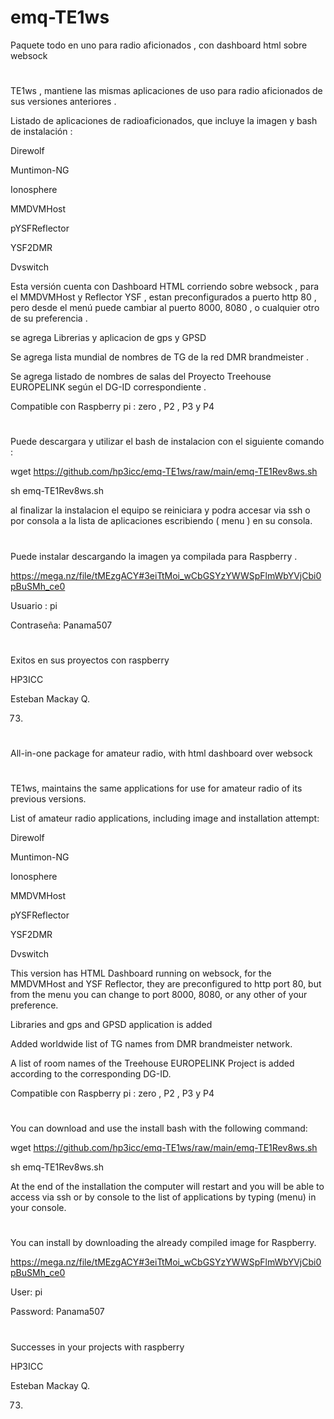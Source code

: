 # emq-TE1ws
Paquete todo en uno para radio aficionados , con dashboard html sobre websock 
#

TE1ws , mantiene las mismas aplicaciones de uso para radio aficionados de sus versiones anteriores .

Listado de aplicaciones de radioaficionados, que incluye la imagen y bash de instalación :

Direwolf 

Muntimon-NG 

Ionosphere

MMDVMHost

pYSFReflector 

YSF2DMR

Dvswitch 


Esta versión cuenta con Dashboard HTML corriendo sobre websock , para el MMDVMHost y Reflector YSF , estan preconfigurados a puerto http 80 , pero desde el menú puede cambiar al puerto 8000, 8080 , o cualquier otro de su preferencia .

se agrega Librerias y aplicacion de gps y GPSD

Se agrega lista mundial de nombres de TG de la red DMR brandmeister .

Se agrega listado de nombres de salas del Proyecto Treehouse EUROPELINK según el DG-ID correspondiente .


Compatible con Raspberry pi : zero , P2 , P3 y P4

#

Puede descargara y utilizar el bash de instalacion con el siguiente comando :

wget https://github.com/hp3icc/emq-TE1ws/raw/main/emq-TE1Rev8ws.sh

sh emq-TE1Rev8ws.sh

al finalizar la instalacion el equipo se reiniciara y podra accesar via ssh o por consola a la lista de aplicaciones escribiendo ( menu ) en su consola.

#

Puede instalar descargando la imagen ya compilada para Raspberry . 

https://mega.nz/file/tMEzgACY#3eiTtMoi_wCbGSYzYWWSpFlmWbYVjCbi0pBuSMh_ce0

Usuario :    pi

Contraseña:  Panama507

#
Exitos en sus proyectos con raspberry 

HP3ICC

Esteban Mackay Q.

73.

#

All-in-one package for amateur radio, with html dashboard over websock

#

TE1ws, maintains the same applications for use for amateur radio of its previous versions.

List of amateur radio applications, including image and installation attempt:

Direwolf

Muntimon-NG

Ionosphere

MMDVMHost

pYSFReflector

YSF2DMR

Dvswitch

This version has HTML Dashboard running on websock, for the MMDVMHost and YSF Reflector, they are preconfigured to http port 80, but from the menu you can change to port 8000, 8080, or any other of your preference.

Libraries and gps and GPSD application is added

Added worldwide list of TG names from DMR brandmeister network.

A list of room names of the Treehouse EUROPELINK Project is added according to the corresponding DG-ID.

Compatible con Raspberry pi : zero , P2 , P3 y P4

#

You can download and use the install bash with the following command:

wget https://github.com/hp3icc/emq-TE1ws/raw/main/emq-TE1Rev8ws.sh

sh emq-TE1Rev8ws.sh

At the end of the installation the computer will restart and you will be able to access via ssh or by console to the list of applications by typing (menu) in your console.

#

You can install by downloading the already compiled image for Raspberry.

https://mega.nz/file/tMEzgACY#3eiTtMoi_wCbGSYzYWWSpFlmWbYVjCbi0pBuSMh_ce0

User: pi

Password: Panama507

#

Successes in your projects with raspberry

HP3ICC

Esteban Mackay Q.

73.

